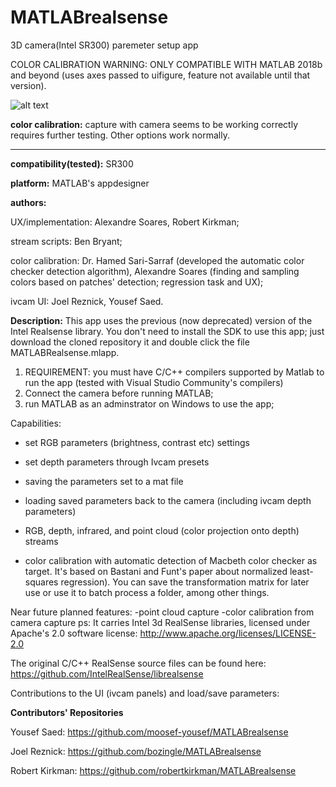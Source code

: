 # MATLABrealsense
3D camera(Intel SR300) paremeter setup app

COLOR CALIBRATION WARNING: ONLY COMPATIBLE WITH MATLAB 2018b and beyond (uses axes passed to uifigure, feature not available until that version).

![alt text](https://github.com/alexandresoaresilva/MATLABrealsense/blob/master/documentation/Capture.PNG)

**color calibration:** capture with camera seems to be working correctly requires further testing. Other options work normally.
***************************************************************************************************************************************
**compatibility(tested):** SR300

**platform:** MATLAB's appdesigner

**authors:**

UX/implementation: Alexandre Soares, Robert Kirkman;

stream scripts:  Ben Bryant;

color calibration: Dr. Hamed Sari-Sarraf (developed the automatic color checker detection algorithm), Alexandre Soares (finding and sampling colors based on patches' detection; regression task and UX);

ivcam UI: Joel Reznick, Yousef Saed.

**Description:**
This app uses the previous (now deprecated) version of the Intel Realsense library. You don't need to install the SDK to use this app; just download the cloned repository it and double click the file MATLABRealsense.mlapp.

1. REQUIREMENT: you must have C/C++ compilers supported by Matlab to run the app (tested with Visual Studio Community's compilers)
2. Connect the camera before running MATLAB; 
3. run MATLAB as an adminstrator on Windows to use the app;

Capabilities:

  - set RGB parameters (brightness, contrast etc) settings
  
  - set depth parameters through Ivcam presets
  
  - saving the parameters set to a mat file
  
  - loading saved parameters back to the camera (including ivcam depth parameters)
  
  - RGB, depth, infrared, and point cloud (color projection onto depth) streams
  
  - color calibration with automatic detection of Macbeth color checker as target. It's based on Bastani and Funt's paper about normalized least-squares regression). You can save the transformation matrix for later use or use it to batch process a folder, among other things.

Near future planned features:
  -point cloud capture
  -color calibration from camera capture
ps: It carries Intel 3d RealSense libraries, licensed under Apache's 2.0 software license:
http://www.apache.org/licenses/LICENSE-2.0

The original C/C++ RealSense source files can be found here:
https://github.com/IntelRealSense/librealsense

Contributions to the UI (ivcam panels) and load/save parameters:

**Contributors' Repositories**

Yousef Saed: https://github.com/moosef-yousef/MATLABrealsense

Joel Reznick: https://github.com/bozingle/MATLABrealsense

Robert Kirkman: https://github.com/robertkirkman/MATLABrealsense
